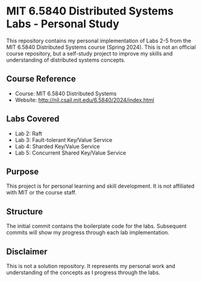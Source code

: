 # MIT 6.5840 Distributed Systems Labs - Personal Study

This repository contains my personal implementation of Labs 2-5 from the MIT 6.5840 Distributed Systems course (Spring 2024). This is not an official course repository, but a self-study project to improve my skills and understanding of distributed systems concepts.

## Course Reference

- Course: MIT 6.5840 Distributed Systems
- Website: http://nil.csail.mit.edu/6.5840/2024/index.html

## Labs Covered

- Lab 2: Raft
- Lab 3: Fault-tolerant Key/Value Service
- Lab 4: Sharded Key/Value Service
- Lab 5: Concurrent Shared Key/Value Service

## Purpose

This project is for personal learning and skill development. It is not affiliated with MIT or the course staff.

## Structure

The initial commit contains the boilerplate code for the labs. Subsequent commits will show my progress through each lab implementation.

## Disclaimer

This is not a solution repository. It represents my personal work and understanding of the concepts as I progress through the labs.
